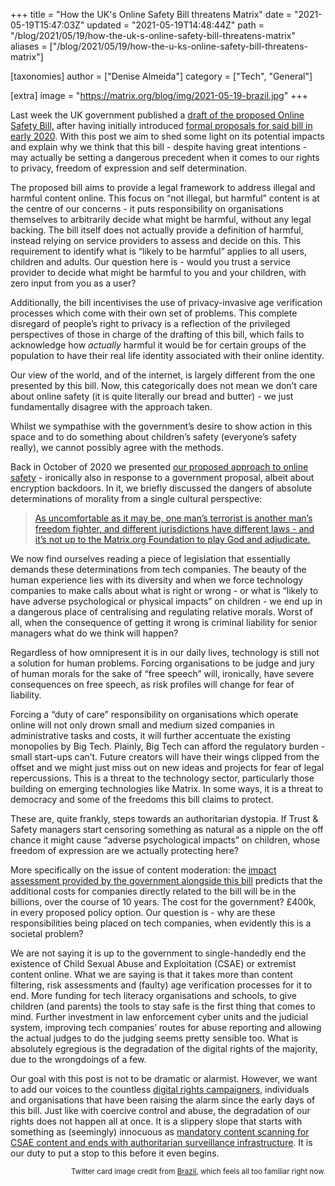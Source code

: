 +++
title = "How the UK's Online Safety Bill threatens Matrix"
date = "2021-05-19T15:47:03Z"
updated = "2021-05-19T14:48:44Z"
path = "/blog/2021/05/19/how-the-uk-s-online-safety-bill-threatens-matrix"
aliases = ["/blog/2021/05/19/how-the-u-ks-online-safety-bill-threatens-matrix"]

[taxonomies]
author = ["Denise Almeida"]
category = ["Tech", "General"]

[extra]
image = "https://matrix.org/blog/img/2021-05-19-brazil.jpg"
+++

Last week the UK government published a [draft of the proposed Online Safety
Bill,](https://www.gov.uk/government/publications/draft-online-safety-bill)
after having initially introduced [formal proposals for said bill in early
2020](https://www.gov.uk/government/consultations/online-harms-white-paper/public-feedback/online-harms-white-paper-initial-consultation-response).
With this post we aim to shed some light on its potential impacts and explain
why we think that this bill - despite having great intentions - may actually
be setting a dangerous precedent when it comes to our rights to privacy,
freedom of expression and self determination.

The proposed bill aims to provide a legal framework to address illegal and
harmful content online. This focus on “not illegal, but harmful” content is at
the centre of our concerns - it puts responsibility on organisations
themselves to arbitrarily decide what might be harmful, without any legal
backing. The bill itself does not actually provide a definition of harmful,
instead relying on service providers to assess and decide on this. This
requirement to identify what is “likely to be harmful” applies to all users,
children and adults. Our question here is - would you trust a service provider
to decide what might be harmful to you and your children, with zero input from
you as a user?

Additionally, the bill incentivises the use of privacy-invasive age
verification processes which come with their own set of problems. This
complete disregard of people’s right to privacy is a reflection of the
privileged perspectives of those in charge of the drafting of this bill, which
fails to acknowledge how _actually_ harmful it would be for certain groups of
the population to have their real life identity associated with their online
identity.

Our view of the world, and of the internet, is largely different from the one
presented by this bill. Now, this categorically does not mean we don’t care
about online safety (it is quite literally our bread and butter) - we just
fundamentally disagree with the approach taken.

Whilst we sympathise with the government’s desire to show action in this space
and to do something about children’s safety (everyone’s safety really), we
cannot possibly agree with the methods.

Back in October of 2020 we presented [our proposed approach to online safety](https://matrix.org/blog/2020/10/19/combating-abuse-in-matrix-without-backdoors) -
ironically also in response to a government proposal, albeit about encryption
backdoors. In it, we briefly discussed the dangers of absolute determinations
of morality from a single cultural perspective:

> <a href="https://matrix.org/blog/2020/10/19/combating-abuse-in-matrix-without-backdoors">As uncomfortable as it may be, one man’s terrorist is another man’s freedom fighter, and different jurisdictions have different laws - and it’s not up to the Matrix.org Foundation to play God and adjudicate.</a>

We now find ourselves reading a piece of legislation that essentially demands
these determinations from tech companies. The beauty of the human experience
lies with its diversity and when we force technology companies to make calls
about what is right or wrong - or what is “likely to have adverse
psychological or physical impacts” on children - we end up in a dangerous
place of centralising and regulating relative morals. Worst of all, when the
consequence of getting it wrong is criminal liability for senior managers what
do we think will happen?

Regardless of how omnipresent it is in our daily lives, technology is still
not a solution for human problems. Forcing organisations to be judge and jury
of human morals for the sake of “free speech” will, ironically, have severe
consequences on free speech, as risk profiles will change for fear of
liability.

Forcing a “duty of care” responsibility on organisations which operate online
will not only drown small and medium sized companies in administrative tasks
and costs, it will further accentuate the existing monopolies by Big Tech.
Plainly, Big Tech can afford the regulatory burden - small start-ups can’t.
Future creators will have their wings clipped from the offset and we might
just miss out on new ideas and projects for fear of legal repercussions. This
is a threat to the technology sector, particularly those building on emerging
technologies like Matrix. In some ways, it is a threat to democracy and some
of the freedoms this bill claims to protect.

These are, quite frankly, steps towards an authoritarian dystopia. If Trust &
Safety managers start censoring something as natural as a nipple on the off
chance it might cause “adverse psychological impacts” on children, whose
freedom of expression are we actually protecting here?

More specifically on the issue of content moderation: the [impact assessment
provided by the government alongside this
bill](https://assets.publishing.service.gov.uk/government/uploads/system/uploads/attachment_data/file/985283/Draft_Online_Safety_Bill_-_Impact_Assessment_Web_Accessible.pdf)
predicts that the additional costs for companies directly related to the bill
will be in the billions, over the course of 10 years. The cost for the
government? £400k, in every proposed policy option. Our question is - why are
these responsibilities being placed on tech companies, when evidently this is
a societal problem?

We are not saying it is up to the government to single-handedly end the
existence of Child Sexual Abuse and Exploitation (CSAE) or extremist content
online. What we are saying is that it takes more than content filtering, risk
assessments and (faulty) age verification processes for it to end. More
funding for tech literacy organisations and schools, to give children (and
parents) the tools to stay safe is the first thing that comes to mind. Further
investment in law enforcement cyber units and the judicial system, improving
tech companies’ routes for abuse reporting and allowing the actual judges to
do the judging seems pretty sensible too. What is absolutely egregious is the
degradation of the digital rights of the majority, due to the wrongdoings of a
few.

Our goal with this post is not to be dramatic or alarmist. However, we want to
add our voices to the countless [digital rights
campaigners](https://www.openrightsgroup.org/blog/online-abuse-why-management-liability-isnt-the-answer/),
individuals and organisations that have been raising the alarm since the early
days of this bill. Just like with coercive control and abuse, the degradation
of our rights does not happen all at once. It is a slippery slope that starts
with something as (seemingly) innocuous as [mandatory content scanning for
CSAE content and ends with authoritarian surveillance
infrastructure](https://twitter.com/matthew_d_green/status/1392823038920564736).
It is our duty to put a stop to this before it even begins.

<small style="display: block; text-align: right">
Twitter card image credit from <a href="https://film-grab.com/2010/10/04/brazil/#bwg644/39614">Brazil</a>, which feels all too familiar right now.
</small>
